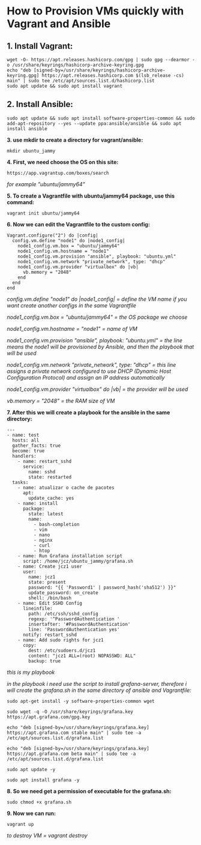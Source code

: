 # How to Provision VMs quickly with Vagrant and Ansible
## 1. Install Vagrant:
```
wget -O- https://apt.releases.hashicorp.com/gpg | sudo gpg --dearmor -o /usr/share/keyrings/hashicorp-archive-keyring.gpg
echo "deb [signed-by=/usr/share/keyrings/hashicorp-archive-keyring.gpg] https://apt.releases.hashicorp.com $(lsb_release -cs) main" | sudo tee /etc/apt/sources.list.d/hashicorp.list
sudo apt update && sudo apt install vagrant
```
## 2. Install Ansible:
```
sudo apt update && sudo apt install software-properties-common && sudo add-apt-repository --yes --update ppa:ansible/ansible && sudo apt install ansible
```
**3. use mkdir to create a directory for vagrant/ansible:**
```
mkdir ubuntu_jammy
```
**4. First, we need choose the OS on this site:**

``
https://app.vagrantup.com/boxes/search
``

*for example "ubuntu/jammy64"*

**5. To create a Vagrantfile with ubuntu/jammy64 package, use this command:**
```
vagrant init ubuntu/jammy64
```
**6. Now we can edit the Vagrantfile to the custom config:**
```
Vagrant.configure("2") do |config|
  config.vm.define "node1" do |node1_config|
    node1_config.vm.box = "ubuntu/jammy64"
    node1_config.vm.hostname = "node1"
    node1_config.vm.provision "ansible", playbook: "ubuntu.yml"
    node1_config.vm.network "private_network", type: "dhcp"
    node1_config.vm.provider "virtualbox" do |vb|
      vb.memory = "2048"
    end
  end
end
```
*config.vm.define "node1" do |node1_config| = define the VM name if you want create another configs in the same Vagrantfile*

*node1_config.vm.box = "ubuntu/jammy64" = the OS package we choose*

*node1_config.vm.hostname = "node1" = name of VM*

*node1_config.vm.provision "ansible", playbook: "ubuntu.yml" = the line means the node1 will be provisioned by Ansible, and then the playbook that will be used*

*node1_config.vm.network "private_network", type: "dhcp" = this line assigns a private network configured to use DHCP (Dynamic Host Configuration Protocol) and assign an IP address automatically*

*node1_config.vm.provider "virtualbox" do |vb| = the provider will be used*

*vb.memory = "2048" = the RAM size of VM*

**7. After this we will create a playbook for the ansible in the same directory:**
```
---
- name: test
  hosts: all
  gather_facts: true
  become: true
  handlers:
    - name: restart_sshd
      service:
        name: sshd
        state: restarted
  tasks:
    - name: atualizar o cache de pacotes
      apt:
        update_cache: yes
    - name: install
      package:
        state: latest
        name:
          - bash-completion
          - vim
          - nano
          - nginx
          - curl
          - htop
    - name: Run Grafana installation script
      script: /home/jcz/ubuntu_jammy/grafana.sh
    - name: Create jcz1 user
      user:
        name: jcz1
        state: present
        password: "{{ 'Password1' | password_hash('sha512') }}"
        update_password: on_create
        shell: /bin/bash
    - name: Edit SSHD Config
      lineinfile:
        path: /etc/ssh/sshd_config
        regexp: '^PasswordAuthentication '
        insertafter: '#PasswordAuthentication'
        line: 'PasswordAuthentication yes'
      notify: restart_sshd
    - name: Add sudo rights for jcz1
      copy:
        dest: /etc/sudoers.d/jcz1
        content: "jcz1 ALL=(root) NOPASSWD: ALL"
        backup: true
```
*this is my playbook*

*in the playbook i need use the script to install grafana-server, therefore i will create the grafana.sh in the same directory of ansible and Vagrantfile:*

```
sudo apt-get install -y software-properties-common wget

sudo wget -q -O /usr/share/keyrings/grafana.key https://apt.grafana.com/gpg.key

echo "deb [signed-by=/usr/share/keyrings/grafana.key] https://apt.grafana.com stable main" | sudo tee -a /etc/apt/sources.list.d/grafana.list

echo "deb [signed-by=/usr/share/keyrings/grafana.key] https://apt.grafana.com beta main" | sudo tee -a /etc/apt/sources.list.d/grafana.list

sudo apt update -y

sudo apt install grafana -y
```
**8. So we need get a permission of executable for the grafana.sh:**
```
sudo chmod +x grafana.sh
```
**9. Now we can run:**
```
vagrant up
```
*to destroy VM = vagrant destroy*





